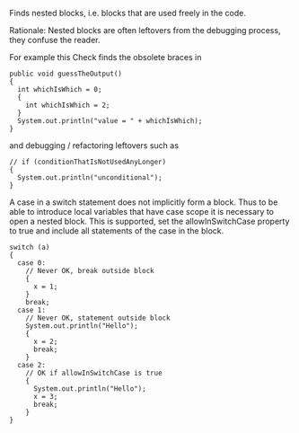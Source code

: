 Finds nested blocks, i.e. blocks that are used freely in the code.

Rationale: Nested blocks are often leftovers from the debugging process,
they confuse the reader.

For example this Check finds the obsolete braces in

    public void guessTheOutput()
    {
      int whichIsWhich = 0;
      {
        int whichIsWhich = 2;
      }
      System.out.println("value = " + whichIsWhich);
    }
            

and debugging / refactoring leftovers such as

    // if (conditionThatIsNotUsedAnyLonger)
    {
      System.out.println("unconditional");
    }
            

A case in a switch statement does not implicitly form a block. Thus to
be able to introduce local variables that have case scope it is
necessary to open a nested block. This is supported, set the
allowInSwitchCase property to true and include all statements of the
case in the block.

    switch (a)
    {
      case 0:
        // Never OK, break outside block
        {
          x = 1;
        }
        break;
      case 1:
        // Never OK, statement outside block
        System.out.println("Hello");
        {
          x = 2;
          break;
        }
      case 2:
        // OK if allowInSwitchCase is true
        {
          System.out.println("Hello");
          x = 3;
          break;
        }
    }
            
